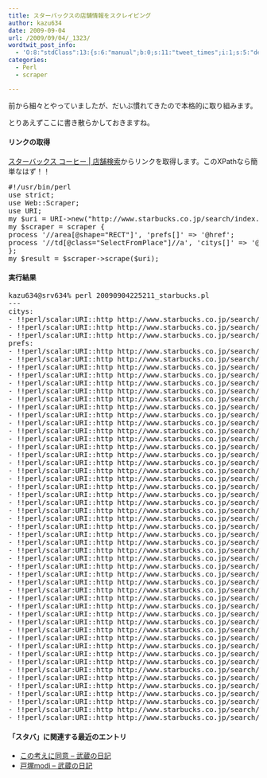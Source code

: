 ```yaml
---
title: スターバックスの店舗情報をスクレイピング
author: kazu634
date: 2009-09-04
url: /2009/09/04/_1323/
wordtwit_post_info:
  - 'O:8:"stdClass":13:{s:6:"manual";b:0;s:11:"tweet_times";i:1;s:5:"delay";i:0;s:7:"enabled";i:1;s:10:"separation";s:2:"60";s:7:"version";s:3:"3.7";s:14:"tweet_template";b:0;s:6:"status";i:2;s:6:"result";a:0:{}s:13:"tweet_counter";i:2;s:13:"tweet_log_ids";a:1:{i:0;i:4767;}s:9:"hash_tags";a:0:{}s:8:"accounts";a:1:{i:0;s:7:"kazu634";}}'
categories:
  - Perl
  - scraper

---
```

<div class="section">
<p>
    前から細々とやっていましたが、だいぶ慣れてきたので本格的に取り組みます。
</p>
  
<p>
    とりあえずここに書き散らかしておきますね。
</p>
  
<h4>
    リンクの取得
</h4>
  
<p>
<a href="http://www.starbucks.co.jp/search/index.html/" onclick="__gaTracker('send', 'event', 'outbound-article', 'http://www.starbucks.co.jp/search/index.html/', 'スターバックス コーヒー | 店舗検索');" target="_blank">スターバックス コーヒー | 店舗検索</a>からリンクを取得します。このXPathなら簡単なはず！！
</p>
  
<pre class="syntax-highlight">
<span class="synPreProc">#!/usr/bin/perl</span>
<span class="synStatement">use strict</span>;
<span class="synStatement">use </span>Web::Scraper;
<span class="synStatement">use </span>URI;
<span class="synStatement">my</span> <span class="synIdentifier">$uri</span> = URI-&#62;<span class="synStatement">new</span>(<span class="synConstant">&#34;http://www.starbucks.co.jp/search/index.html/&#34;</span>);
<span class="synStatement">my</span> <span class="synIdentifier">$scraper</span> = scraper {
process <span class="synConstant">'//area[@shape=&#34;RECT&#34;]'</span>, <span class="synConstant">'prefs[]'</span> =&#62; <span class="synConstant">'@href'</span>;
process <span class="synConstant">'//td[@class=&#34;SelectFromPlace&#34;]//a'</span>, <span class="synConstant">'citys[]'</span> =&#62; <span class="synConstant">'@href'</span>;
};
<span class="synStatement">my</span> <span class="synIdentifier">$result</span> = <span class="synIdentifier">$scraper</span>-&#62;scrape(<span class="synIdentifier">$uri</span>);
</pre>
  
<h4>
    実行結果
</h4>
  
<pre class="syntax-highlight">
kazu634@srv634% perl 20090904225211_starbucks.pl                       ~/work/tmp_perl/scrap <span class="synStatement">[</span><span class="synConstant">4861</span><span class="synStatement">]</span>
---
citys:
- <span class="synStatement">!!</span>perl/scalar:URI::http http://www.starbucks.co.jp/search/tokyo.php
- <span class="synStatement">!!</span>perl/scalar:URI::http http://www.starbucks.co.jp/search/kanagawa.php
- <span class="synStatement">!!</span>perl/scalar:URI::http http://www.starbucks.co.jp/search/osaka.php
prefs:
- <span class="synStatement">!!</span>perl/scalar:URI::http http://www.starbucks.co.jp/search/result_city2.php?<span class="synIdentifier">SearchPerfecture</span>=%E5%8C%<span class="synConstant">97</span>%E6%B5%B7%E9%<span class="synConstant">81</span>%<span class="synConstant">93</span>
- <span class="synStatement">!!</span>perl/scalar:URI::http http://www.starbucks.co.jp/search/result_city2.php?<span class="synIdentifier">SearchPerfecture</span>=%E9%9D%<span class="synConstant">92</span>%E6%A3%AE%E7%9C%8C
- <span class="synStatement">!!</span>perl/scalar:URI::http http://www.starbucks.co.jp/search/result_city2.php?<span class="synIdentifier">SearchPerfecture</span>=%E5%B2%A9%E6%<span class="synConstant">89</span>%8B%E7%9C%8C
- <span class="synStatement">!!</span>perl/scalar:URI::http http://www.starbucks.co.jp/search/result_city2.php?<span class="synIdentifier">SearchPerfecture</span>=%E5%AE%AE%E5%9F%8E%E7%9C%8C
- <span class="synStatement">!!</span>perl/scalar:URI::http http://www.starbucks.co.jp/search/result_city2.php?<span class="synIdentifier">SearchPerfecture</span>=%E7%A7%8B%E7%<span class="synConstant">94</span>%B0%E7%9C%8C
- <span class="synStatement">!!</span>perl/scalar:URI::http http://www.starbucks.co.jp/search/result_city2.php?<span class="synIdentifier">SearchPerfecture</span>=%E5%B1%B1%E5%BD%A2%E7%9C%8C
- <span class="synStatement">!!</span>perl/scalar:URI::http http://www.starbucks.co.jp/search/result_city2.php?<span class="synIdentifier">SearchPerfecture</span>=%E7%A6%8F%E5%B3%B6%E7%9C%8C
- <span class="synStatement">!!</span>perl/scalar:URI::http http://www.starbucks.co.jp/search/result_city2.php?<span class="synIdentifier">SearchPerfecture</span>=%E8%8C%A8%E5%9F%8E%E7%9C%8C
- <span class="synStatement">!!</span>perl/scalar:URI::http http://www.starbucks.co.jp/search/result_city2.php?<span class="synIdentifier">SearchPerfecture</span>=%E6%A0%<span class="synConstant">83</span>%E6%9C%A8%E7%9C%8C
- <span class="synStatement">!!</span>perl/scalar:URI::http http://www.starbucks.co.jp/search/result_city2.php?<span class="synIdentifier">SearchPerfecture</span>=%E7%BE%A4%E9%A6%AC%E7%9C%8C
- <span class="synStatement">!!</span>perl/scalar:URI::http http://www.starbucks.co.jp/search/result_city2.php?<span class="synIdentifier">SearchPerfecture</span>=%E5%9F%BC%E7%8E%<span class="synConstant">89</span>%E7%9C%8C
- <span class="synStatement">!!</span>perl/scalar:URI::http http://www.starbucks.co.jp/search/result_city2.php?<span class="synIdentifier">SearchPerfecture</span>=%E5%8D%<span class="synConstant">83</span>%E8%<span class="synConstant">91</span>%<span class="synConstant">89</span>%E7%9C%8C
- <span class="synStatement">!!</span>perl/scalar:URI::http http://www.starbucks.co.jp/search/tokyo.php
- <span class="synStatement">!!</span>perl/scalar:URI::http http://www.starbucks.co.jp/search/kanagawa.php
- <span class="synStatement">!!</span>perl/scalar:URI::http http://www.starbucks.co.jp/search/result_city2.php?<span class="synIdentifier">SearchPerfecture</span>=%E5%B1%B1%E6%A2%A8%E7%9C%8C
- <span class="synStatement">!!</span>perl/scalar:URI::http http://www.starbucks.co.jp/search/result_city2.php?<span class="synIdentifier">SearchPerfecture</span>=%E9%<span class="synConstant">95</span>%B7%E9%<span class="synConstant">87</span>%8E%E7%9C%8C
- <span class="synStatement">!!</span>perl/scalar:URI::http http://www.starbucks.co.jp/search/result_city2.php?<span class="synIdentifier">SearchPerfecture</span>=%E6%<span class="synConstant">96</span>%B0%E6%BD%9F%E7%9C%8C
- <span class="synStatement">!!</span>perl/scalar:URI::http http://www.starbucks.co.jp/search/result_city2.php?<span class="synIdentifier">SearchPerfecture</span>=%E5%AF%8C%E5%B1%B1%E7%9C%8C
- <span class="synStatement">!!</span>perl/scalar:URI::http http://www.starbucks.co.jp/search/result_city2.php?<span class="synIdentifier">SearchPerfecture</span>=%E7%9F%B3%E5%B7%9D%E7%9C%8C
- <span class="synStatement">!!</span>perl/scalar:URI::http http://www.starbucks.co.jp/search/result_city2.php?<span class="synIdentifier">SearchPerfecture</span>=%E7%A6%8F%E4%BA%<span class="synConstant">95</span>%E7%9C%8C
- <span class="synStatement">!!</span>perl/scalar:URI::http http://www.starbucks.co.jp/search/result_city2.php?<span class="synIdentifier">SearchPerfecture</span>=%E6%BB%8B%E8%B3%<span class="synConstant">80</span>%E7%9C%8C
- <span class="synStatement">!!</span>perl/scalar:URI::http http://www.starbucks.co.jp/search/result_city2.php?<span class="synIdentifier">SearchPerfecture</span>=%E4%BA%AC%E9%<span class="synConstant">83</span>%BD%E5%BA%9C
- <span class="synStatement">!!</span>perl/scalar:URI::http http://www.starbucks.co.jp/search/osaka.php
- <span class="synStatement">!!</span>perl/scalar:URI::http http://www.starbucks.co.jp/search/result_city2.php?<span class="synIdentifier">SearchPerfecture</span>=%E5%<span class="synConstant">85</span>%B5%E5%BA%AB%E7%9C%8C
- <span class="synStatement">!!</span>perl/scalar:URI::http http://www.starbucks.co.jp/search/result_city2.php?<span class="synIdentifier">SearchPerfecture</span>=%E5%<span class="synConstant">92</span>%8C%E6%AD%8C%E5%B1%B1%E7%9C%8C
- <span class="synStatement">!!</span>perl/scalar:URI::http http://www.starbucks.co.jp/search/result_city2.php?<span class="synIdentifier">SearchPerfecture</span>=%E5%A5%<span class="synConstant">88</span>%E8%<span class="synConstant">89</span>%AF%E7%9C%8C
- <span class="synStatement">!!</span>perl/scalar:URI::http http://www.starbucks.co.jp/search/result_city2.php?<span class="synIdentifier">SearchPerfecture</span>=%E9%B3%A5%E5%8F%<span class="synConstant">96</span>%E7%9C%8C
- <span class="synStatement">!!</span>perl/scalar:URI::http http://www.starbucks.co.jp/search/result_city2.php?<span class="synIdentifier">SearchPerfecture</span>=%E5%B3%B6%E6%A0%B9%E7%9C%8C
- <span class="synStatement">!!</span>perl/scalar:URI::http http://www.starbucks.co.jp/search/result_city2.php?<span class="synIdentifier">SearchPerfecture</span>=%E5%B2%A1%E5%B1%B1%E7%9C%8C
- <span class="synStatement">!!</span>perl/scalar:URI::http http://www.starbucks.co.jp/search/result_city2.php?<span class="synIdentifier">SearchPerfecture</span>=%E5%BA%<span class="synConstant">83</span>%E5%B3%B6%E7%9C%8C
- <span class="synStatement">!!</span>perl/scalar:URI::http http://www.starbucks.co.jp/search/result_city2.php?<span class="synIdentifier">SearchPerfecture</span>=%E5%B1%B1%E5%8F%A3%E7%9C%8C
- <span class="synStatement">!!</span>perl/scalar:URI::http http://www.starbucks.co.jp/search/result_city2.php?<span class="synIdentifier">SearchPerfecture</span>=%E7%A6%8F%E5%B2%A1%E7%9C%8C
- <span class="synStatement">!!</span>perl/scalar:URI::http http://www.starbucks.co.jp/search/result_city2.php?<span class="synIdentifier">SearchPerfecture</span>=%E4%BD%<span class="synConstant">90</span>%E8%B3%<span class="synConstant">80</span>%E7%9C%8C
- <span class="synStatement">!!</span>perl/scalar:URI::http http://www.starbucks.co.jp/search/result_city2.php?<span class="synIdentifier">SearchPerfecture</span>=%E9%<span class="synConstant">95</span>%B7%E5%B4%8E%E7%9C%8C
- <span class="synStatement">!!</span>perl/scalar:URI::http http://www.starbucks.co.jp/search/result_city2.php?<span class="synIdentifier">SearchPerfecture</span>=%E7%<span class="synConstant">86</span>%8A%E6%9C%AC%E7%9C%8C
- <span class="synStatement">!!</span>perl/scalar:URI::http http://www.starbucks.co.jp/search/result_city2.php?<span class="synIdentifier">SearchPerfecture</span>=%E5%A4%A7%E5%<span class="synConstant">88</span>%<span class="synConstant">86</span>%E7%9C%8C
- <span class="synStatement">!!</span>perl/scalar:URI::http http://www.starbucks.co.jp/search/result_city2.php?<span class="synIdentifier">SearchPerfecture</span>=%E5%AE%AE%E5%B4%8E%E7%9C%8C
- <span class="synStatement">!!</span>perl/scalar:URI::http http://www.starbucks.co.jp/search/result_city2.php?<span class="synIdentifier">SearchPerfecture</span>=%E9%B9%BF%E5%<span class="synConstant">85</span>%<span class="synConstant">90</span>%E5%B3%B6%E7%9C%8C
- <span class="synStatement">!!</span>perl/scalar:URI::http http://www.starbucks.co.jp/search/result_city2.php?<span class="synIdentifier">SearchPerfecture</span>=%E6%B2%<span class="synConstant">96</span>%E7%B8%<span class="synConstant">84</span>%E7%9C%8C
- <span class="synStatement">!!</span>perl/scalar:URI::http http://www.starbucks.co.jp/search/result_city2.php?<span class="synIdentifier">SearchPerfecture</span>=%E5%BE%B3%E5%B3%B6%E7%9C%8C
- <span class="synStatement">!!</span>perl/scalar:URI::http http://www.starbucks.co.jp/search/result_city2.php?<span class="synIdentifier">SearchPerfecture</span>=%E9%A6%<span class="synConstant">99</span>%E5%B7%9D%E7%9C%8C
- <span class="synStatement">!!</span>perl/scalar:URI::http http://www.starbucks.co.jp/search/result_city2.php?<span class="synIdentifier">SearchPerfecture</span>=%E6%<span class="synConstant">84</span>%9B%E5%AA%9B%E7%9C%8C
- <span class="synStatement">!!</span>perl/scalar:URI::http http://www.starbucks.co.jp/search/result_city2.php?<span class="synIdentifier">SearchPerfecture</span>=%E9%AB%<span class="synConstant">98</span>%E7%9F%A5%E7%9C%8C
- <span class="synStatement">!!</span>perl/scalar:URI::http http://www.starbucks.co.jp/search/result_city2.php?<span class="synIdentifier">SearchPerfecture</span>=%E9%9D%<span class="synConstant">99</span>%E5%B2%A1%E7%9C%8C
- <span class="synStatement">!!</span>perl/scalar:URI::http http://www.starbucks.co.jp/search/result_city2.php?<span class="synIdentifier">SearchPerfecture</span>=%E6%<span class="synConstant">84</span>%9B%E7%9F%A5%E7%9C%8C
- <span class="synStatement">!!</span>perl/scalar:URI::http http://www.starbucks.co.jp/search/result_city2.php?<span class="synIdentifier">SearchPerfecture</span>=%E5%B2%<span class="synConstant">90</span>%E9%<span class="synConstant">98</span>%9C%E7%9C%8C
- <span class="synStatement">!!</span>perl/scalar:URI::http http://www.starbucks.co.jp/search/result_city2.php?<span class="synIdentifier">SearchPerfecture</span>=%E4%B8%<span class="synConstant">89</span>%E9%<span class="synConstant">87</span>%8D%E7%9C%8C
</pre>
  
<h4>
    「スタバ」に関連する最近のエントリ
</h4>
  
<ul>
<li>
<a href="http://d.hatena.ne.jp/sirocco634/20081214/1229221635" onclick="__gaTracker('send', 'event', 'outbound-article', 'http://d.hatena.ne.jp/sirocco634/20081214/1229221635', ' この考えに同意 &#8211; 武蔵の日記');" target="_blank"> この考えに同意 &#8211; 武蔵の日記</a>
</li>
<li>
<a href="http://d.hatena.ne.jp/sirocco634/20080423/1208960605" onclick="__gaTracker('send', 'event', 'outbound-article', 'http://d.hatena.ne.jp/sirocco634/20080423/1208960605', ' 戸塚modi &#8211; 武蔵の日記');" target="_blank"> 戸塚modi &#8211; 武蔵の日記</a>
</li>
</ul>
</div>